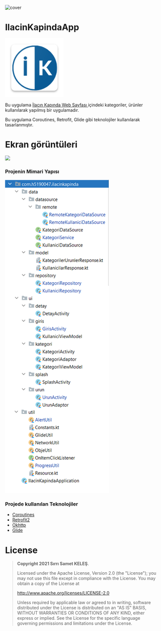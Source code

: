 ![cover](https://user-images.githubusercontent.com/61050690/122398161-48434b80-cf82-11eb-952d-4d74e7418fad.png)


# IlacinKapindaApp
![ic_launcher](https://raw.githubusercontent.com/Sirrisamet53/IlacinKapindaApp/master/Photos/ic_launcher.png)

Bu uygulama <a href="http://ilacinkapinda.com/" target="_blank"> İlacın Kapında Web Sayfası </a> içindeki kategoriler, ürünler kullanılarak yapılmış bir uygulamadır.

Bu uygulama Coroutines, Retrofit, Glide gibi teknolojiler kullanılarak tasarlanmıştır.


# Ekran görüntüleri
<p>
<img height= "400"  src="https://raw.githubusercontent.com/Sirrisamet53/IlacinKapindaApp/master/Photos/app_preview.gif" />
</p>

### Projenin Mimari Yapısı
![cleansimplearch](https://raw.githubusercontent.com/Sirrisamet53/IlacinKapindaApp/master/Photos/mimari_paket.PNG)



### Projede kullanılan Teknolojiler
* [Coroutines](https://developer.android.com/kotlin/coroutines)
* [Retrofit2](https://github.com/square/retrofit)
* [Okhttp](https://github.com/square/okhttp)
* [Glide](https://github.com/bumptech/glide)

# License
> **Copyright 2021 Sırrı Samet KELEŞ**.
> 
> Licensed under the Apache License, Version 2.0 (the "License");
> you may not use this file except in compliance with the License.
> You may obtain a copy of the License at
> 
>    http://www.apache.org/licenses/LICENSE-2.0
> 
> Unless required by applicable law or agreed to in writing, software
> distributed under the License is distributed on an "AS IS" BASIS,
> WITHOUT WARRANTIES OR CONDITIONS OF ANY KIND, either express or implied.
> See the License for the specific language governing permissions and
> limitations under the License.
